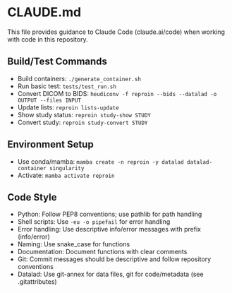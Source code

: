 # CLAUDE.md

This file provides guidance to Claude Code (claude.ai/code) when working with code in this repository.

## Build/Test Commands
- Build containers: `./generate_container.sh`
- Run basic test: `tests/test_run.sh`
- Convert DICOM to BIDS: `heudiconv -f reproin --bids --datalad -o OUTPUT --files INPUT`
- Update lists: `reproin lists-update`
- Show study status: `reproin study-show STUDY`
- Convert study: `reproin study-convert STUDY`

## Environment Setup
- Use conda/mamba: `mamba create -n reproin -y datalad datalad-container singularity`
- Activate: `mamba activate reproin`

## Code Style
- Python: Follow PEP8 conventions; use pathlib for path handling
- Shell scripts: Use `-eu -o pipefail` for error handling
- Error handling: Use descriptive info/error messages with prefix (info/error)
- Naming: Use snake_case for functions
- Documentation: Document functions with clear comments
- Git: Commit messages should be descriptive and follow repository conventions
- Datalad: Use git-annex for data files, git for code/metadata (see .gitattributes)